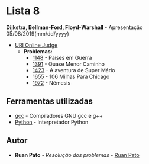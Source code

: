 # Lista 8

**Dijkstra, Bellman-Ford, Floyd-Warshall** - Apresentação 05/08/2019(mm/dd/yyyy)
* [URI Online Judge](https://www.urionlinejudge.com.br)
  * **Problemas:**
    * [1148](https://www.urionlinejudge.com.br/judge/pt/problems/view/1148) - Países em Guerra
    * [1391](https://www.urionlinejudge.com.br/judge/pt/problems/view/1391) - Quase Menor Caminho
    * [1423](https://www.urionlinejudge.com.br/judge/pt/problems/view/1423) - A aventura de Super Mário
    * [1655](https://www.urionlinejudge.com.br/judge/pt/problems/view/1655) - 106 Milhas Para Chicago
    * [1972](https://www.urionlinejudge.com.br/judge/pt/problems/view/1972) - Nêmesis
    
## Ferramentas utilizadas

* [gcc](https://gcc.gnu.org/) - Compiladores GNU gcc e g++ 
* [Python](https://www.python.org/) - Interpretador Python

## Autor

* **Ruan Pato** - *Resolução dos problemas* - [Ruan Pato](https://github.com/ruanpato)